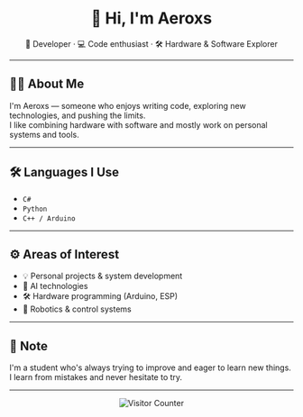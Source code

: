 <h1 align="center">👋 Hi, I'm Aeroxs</h1>

<p align="center">
🧠 Developer · 💻 Code enthusiast · 🛠️ Hardware & Software Explorer
</p>

---

## 🧑‍💻 About Me

I'm Aeroxs — someone who enjoys writing code, exploring new technologies, and pushing the limits.  
I like combining hardware with software and mostly work on personal systems and tools.

---

## 🛠️ Languages I Use

- `C#`
- `Python`
- `C++ / Arduino`

---

## ⚙️ Areas of Interest

- 💡 Personal projects & system development  
- 🤖 AI technologies  
- 🛠️ Hardware programming (Arduino, ESP)  
- 🤖 Robotics & control systems  

---

## 💬 Note

I'm a student who's always trying to improve and eager to learn new things.  
I learn from mistakes and never hesitate to try.

---

<p align="center">
  <img src="https://komarev.com/ghpvc/?username=Aeroxs&label=Profile+Views" alt="Visitor Counter" />
</p>
